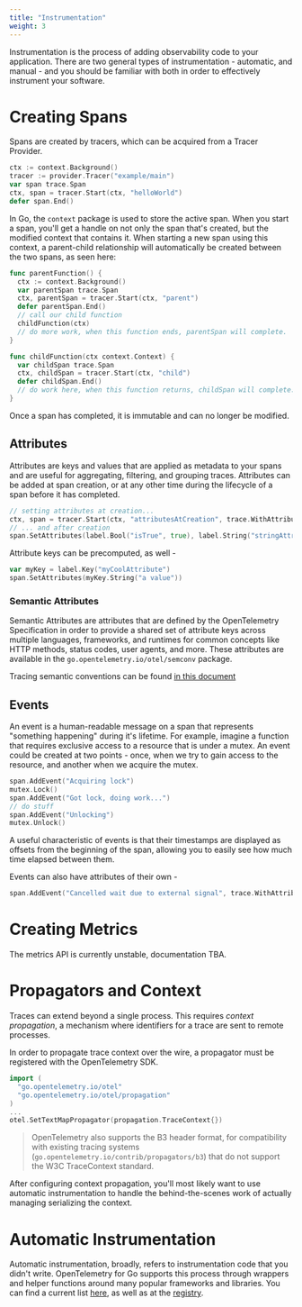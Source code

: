 ```yaml
---
title: "Instrumentation"
weight: 3
---
```


Instrumentation is the process of adding observability code to your application. There are two general types of instrumentation - automatic, and manual - and you should be familiar with both in order to effectively instrument your software.

# Creating Spans

Spans are created by tracers, which can be acquired from a Tracer Provider.

```go
ctx := context.Background()
tracer := provider.Tracer("example/main")
var span trace.Span
ctx, span = tracer.Start(ctx, "helloWorld")
defer span.End()
```

In Go, the `context` package is used to store the active span. When you start a span, you'll get a handle on not only the span that's created, but the modified context that contains it. When starting a new span using this context, a parent-child relationship will automatically be created between the two spans, as seen here:

```go
func parentFunction() {
  ctx := context.Background()
  var parentSpan trace.Span
  ctx, parentSpan = tracer.Start(ctx, "parent")
  defer parentSpan.End()
  // call our child function
  childFunction(ctx)
  // do more work, when this function ends, parentSpan will complete.
}

func childFunction(ctx context.Context) {
  var childSpan trace.Span
  ctx, childSpan = tracer.Start(ctx, "child")
  defer childSpan.End()
  // do work here, when this function returns, childSpan will complete.
}
```

Once a span has completed, it is immutable and can no longer be modified.

## Attributes

Attributes are keys and values that are applied as metadata to your spans and are useful for aggregating, filtering, and grouping traces. Attributes can be added at span creation, or at any other time during the lifecycle of a span before it has completed.

```go
// setting attributes at creation...
ctx, span = tracer.Start(ctx, "attributesAtCreation", trace.WithAttributes(label.String("hello", "world")))
// ... and after creation
span.SetAttributes(label.Bool("isTrue", true), label.String("stringAttr", "hi!"))
```

Attribute keys can be precomputed, as well -

```go
var myKey = label.Key("myCoolAttribute")
span.SetAttributes(myKey.String("a value"))
```

### Semantic Attributes

Semantic Attributes are attributes that are defined by the OpenTelemetry Specification in order to provide a shared set of attribute keys across multiple languages, frameworks, and runtimes for common concepts like HTTP methods, status codes, user agents, and more. These attributes are available in the `go.opentelemetry.io/otel/semconv` package.

Tracing semantic conventions can be found [in this document](https://github.com/open-telemetry/opentelemetry-specification/tree/main/specification/trace/semantic_conventions)

## Events

An event is a human-readable message on a span that represents "something happening" during it's lifetime. For example, imagine a function that requires exclusive access to a resource that is under a mutex. An event could be created at two points - once, when we try to gain access to the resource, and another when we acquire the mutex.

```go
span.AddEvent("Acquiring lock")
mutex.Lock()
span.AddEvent("Got lock, doing work...")
// do stuff
span.AddEvent("Unlocking")
mutex.Unlock()
```

A useful characteristic of events is that their timestamps are displayed as offsets from the beginning of the span, allowing you to easily see how much time elapsed between them.

Events can also have attributes of their own -

```go
span.AddEvent("Cancelled wait due to external signal", trace.WithAttributes(label.Int("pid", 4328), label.String("signal", "SIGHUP")))
```

# Creating Metrics

The metrics API is currently unstable, documentation TBA.

# Propagators and Context

Traces can extend beyond a single process. This requires _context propagation_, a mechanism where identifiers for a trace are sent to remote processes.

In order to propagate trace context over the wire, a propagator must be registered with the OpenTelemetry SDK.

```go
import (
  "go.opentelemetry.io/otel"
  "go.opentelemetry.io/otel/propagation"
)
...
otel.SetTextMapPropagator(propagation.TraceContext{})
```

> OpenTelemetry also supports the B3 header format, for compatibility with existing tracing systems (`go.opentelemetry.io/contrib/propagators/b3`) that do not support the W3C TraceContext standard.

After configuring context propagation, you'll most likely want to use automatic instrumentation to handle the behind-the-scenes work of actually managing serializing the context.

# Automatic Instrumentation

Automatic instrumentation, broadly, refers to instrumentation code that you didn't write. OpenTelemetry for Go supports this process through wrappers and helper functions around many popular frameworks and libraries. You can find a current list [here](https://github.com/open-telemetry/opentelemetry-go-contrib/tree/main/instrumentation), as well as at the [registry](/registry).
